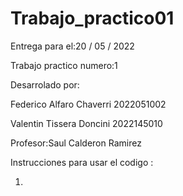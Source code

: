 # Trabajo_practico01
Entrega para el:20 / 05 / 2022

Trabajo practico numero:1

Desarrolado por:

Federico Alfaro Chaverri 2022051002

Valentin Tissera Doncini 2022145010
                
Profesor:Saul Calderon Ramirez 

Instrucciones para usar el codigo :

1.

